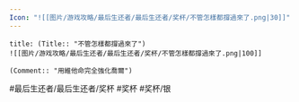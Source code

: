 ```yaml
---
Icon: "![[图片/游戏攻略/最后生还者/最后生还者/奖杯/不管怎樣都撐過來了.png|30]]"
---
```

```ad-common-silver-trophy
title: (Title:: "不管怎樣都撐過來了")
![[图片/游戏攻略/最后生还者/最后生还者/奖杯/不管怎樣都撐過來了.png|100]]

(Comment:: "用維他命完全強化喬爾")
```

#最后生还者/最后生还者/奖杯 #奖杯 #奖杯/银
